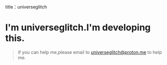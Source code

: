 title：universeglitch

# I'm universeglitch.I'm developing this.

> if you can help me,please email to universeglitch@proton.me to help me.
